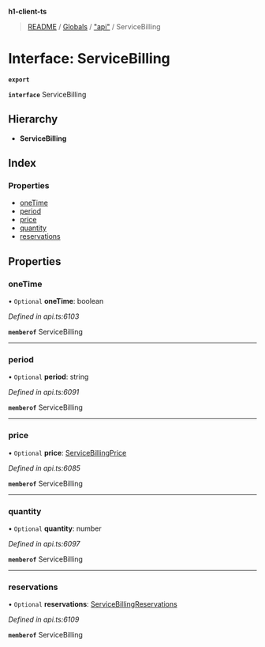**h1-client-ts**

> [README](../README.md) / [Globals](../globals.md) / ["api"](../modules/_api_.md) / ServiceBilling

# Interface: ServiceBilling

**`export`** 

**`interface`** ServiceBilling

## Hierarchy

* **ServiceBilling**

## Index

### Properties

* [oneTime](_api_.servicebilling.md#onetime)
* [period](_api_.servicebilling.md#period)
* [price](_api_.servicebilling.md#price)
* [quantity](_api_.servicebilling.md#quantity)
* [reservations](_api_.servicebilling.md#reservations)

## Properties

### oneTime

• `Optional` **oneTime**: boolean

*Defined in api.ts:6103*

**`memberof`** ServiceBilling

___

### period

• `Optional` **period**: string

*Defined in api.ts:6091*

**`memberof`** ServiceBilling

___

### price

• `Optional` **price**: [ServiceBillingPrice](_api_.servicebillingprice.md)

*Defined in api.ts:6085*

**`memberof`** ServiceBilling

___

### quantity

• `Optional` **quantity**: number

*Defined in api.ts:6097*

**`memberof`** ServiceBilling

___

### reservations

• `Optional` **reservations**: [ServiceBillingReservations](_api_.servicebillingreservations.md)

*Defined in api.ts:6109*

**`memberof`** ServiceBilling
